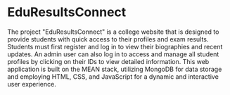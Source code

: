 # EduResultsConnect
The project "EduResultsConnect" is a college website that is designed to provide students with quick access to their profiles and exam results. Students must first register and log in to view their biographies and recent updates. An admin user can also log in to access and manage all student profiles by clicking on their IDs to view detailed information. This web application is built on the MEAN stack, utilizing MongoDB for data storage and employing HTML, CSS, and JavaScript for a dynamic and interactive user experience.
